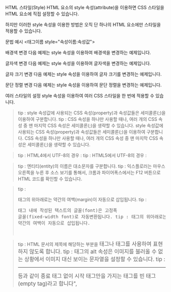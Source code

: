 HTML 스타일(Style)
HTML 요소의 style 속성(attribute)을 이용하면 CSS 스타일을 HTML 요소에 직접 설정할 수 있습니다.

하지만 이러한 style 속성을 이용한 방법은 오직 단 하나의 HTML 요소에만 스타일을 적용할 수 있습니다.

문법 예시
<태그이름 style="속성이름:속성값">

배경색 변경
다음 예제는 style 속성을 이용하여 배경색을 변경하는 예제입니다.


글자색 변경
다음 예제는 style 속성을 이용하여 글자색을 변경하는 예제입니다.

글자 크기 변경
다음 예제는 style 속성을 이용하여 글자 크기를 변경하는 예제입니다.


문단 정렬 변경
다음 예제는 style 속성을 이용하여 문단 정렬을 변경하는 예제입니다.


여러 스타일의 설정
style 속성을 이용하여 여러 CSS 스타일을 한 번에 적용할 수 있습니다.



> tip : style 속성값에 사용되는 CSS 속성(property)과 속성값들은 세미콜론(;)을 이용하여 구분합니다.
> tip : CSS 속성을 하나만 사용할 때나, 여러 개의 CSS 속성 중 맨 마지막 CSS 속성은 세미콜론(;)을 생략할 수 있습니다.
style 속성값에 사용되는 CSS 속성(property)과 속성값들은 세미콜론(;)을 이용하여 구분합니다.
CSS 속성을 하나만 사용할 때나, 여러 개의 CSS 속성 중 맨 마지막 CSS 속성은 세미콜론(;)을 생략할 수 있습니다.

>tip : HTML4에서 UTF-8의 경우 : <meta http-equiv="Content-Type" content="text/html;charset=UTF-8">
>tip : HTML5에서 UTF-8의 경우 : <meta charset="UTF-8">

>tip : 엔티티(entity)의 이름은 대소문자를 구분합니다.
>tip : 익스플로러는 마우스 오른쪽을 누른 후 소스 보기를 통해서, 크롬과 파이어폭스에서는 F12 버튼으로 HTML 코드를 확인할 수 있습니다.

>tip : <p>태그의 위아래로는 약간의 여백(margin)이 자동으로 삽입됩니다.
>tip : <pre>태그 내에 작성된 텍스트의 글꼴(font)은 고정폭 글꼴(fixed-width font)로 자동변환됩니다.
>tip : <h>태그의 위아래로는 약간의 여백이 자동으로 삽입됩니다.

>tip : HTML 문서의 제목에 해당하는 부분을 <big>태그나 <bold>태그를 사용하여 표현하지 않도록 합니다.
>tip : <img>태그의 alt 속성은 이미지를 불러올 수 없는 상황에서 이미지 대신 보이는 문자열을 설정할 수 있습니다.
>tip : <img> <br> <hr> 등과 같이 종료 태그 없이 시작 태그만을 가지는 태그를 빈 태그(empty tag)라고 합니다",